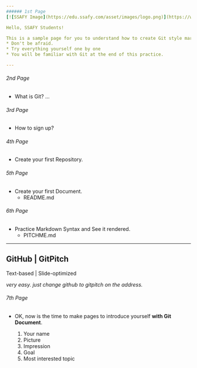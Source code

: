 ```yaml
---
###### 1st Page
[![SSAFY Image](https://edu.ssafy.com/asset/images/logo.png)](https://www.ssafy.com)

Hello, SSAFY Students!

This is a sample page for you to understand how to create Git style markdown documents.
* Don't be afraid.
* Try everything yourself one by one
* You will be familiar with Git at the end of this practice.

---
```

###### 2nd Page
* What is Git?
...

###### 3rd Page
* How to sign up?

###### 4th Page
* Create your first Repository.

###### 5th Page
* Create your first Document.
  - README.md

###### 6th Page
* Practice Markdown Syntax and See it rendered.
  - PITCHME.md
  
-----------------
GitHub | GitPitch
-----------------
Text-based | Slide-optimized
  
  *very easy. just change github to gitpitch on the address.*
  
###### 7th Page
* OK, now is the time to make pages to introduce yourself
  **with Git Document**.
  
  1. Your name
  2. Picture
  3. Impression
  4. Goal
  5. Most interested topic
